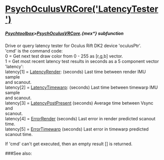 # [PsychOculusVRCore('LatencyTester')](PsychOculusVRCore-LatencyTester) 
##### [Psychtoolbox](Pyschtoolbox)>[PsychOculusVRCore](PsychOculusVRCore).{mex*} subfunction


Drive or query latency tester for Oculus Rift DK2 device 'oculusPtr'.  
'cmd' is the command code:  
0 = Get next test draw color from 0 - 255 as [r,g,b] vector.  
1 = Get most recent latency test results in seconds as a 5 component vector  
'latency':  
latency[1] = [LatencyRender](LatencyRender):     (seconds) Last time between render IMU sample  
and scanout.  
latency[2] = [LatencyTimewarp](LatencyTimewarp):   (seconds) Last time between timewarp IMU sample  
and scanout.  
latency[3] = [LatencyPostPresent](LatencyPostPresent) (seconds) Average time between Vsync and  
scanout.  
latency[4] = [ErrorRender](ErrorRender)        (seconds) Last error in render predicted scanout  
time.  
latency[5] = [ErrorTimewarp](ErrorTimewarp)      (seconds) Last error in timewarp predicted  
scanout time.  
  
If 'cmd' can't get executed, then an empty result [] is returned.  
  
  


###See also:

